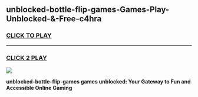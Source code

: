 
## unblocked-bottle-flip-games-Games-Play-Unblocked-&-Free-c4hra
<h3>
<a href="https://premium76.site?title=unblocked-bottle-flip-games&ref=24A">CLICK TO PLAY</a></h3>
<hr>

<h3>
<a href="https://premium76.site?title=unblocked-bottle-flip-games&ref=24A">CLICK 2 PLAY</a>
  
</h3>

<a href="https://premium76.site?title=unblocked-bottle-flip-games&ref=24A"><img src="https://clearcache.store/games.png"></a>


**unblocked-bottle-flip-games games unblocked: Your Gateway to Fun and Accessible Online Gaming**
